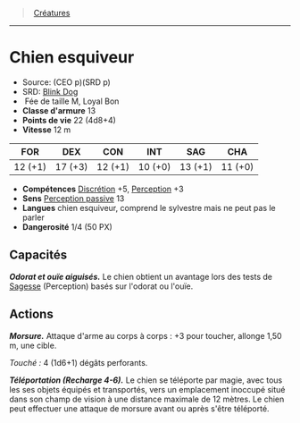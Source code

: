 ﻿---
!Monster
Family: MonsterHD
Type: Fée
Size: M
Alignment: Loyal Bon
ArmorClass: 13
HitPoints: 22 (4d8+4)
Speed: 12 m
Strength: 12 (+1)
Dexterity: 17 (+3)
Constitution: 12 (+1)
Intelligence: 10 (+0)
Wisdom: 13 (+1)
Charisma: 11 (+0)
Skills: '[Discrétion](hd_abilities_dexterity_discretion.md) +5, [Perception](hd_abilities_wisdom_perception.md) +3'
Senses: '[Perception passive](hd_abilities_dexterity_perception_passive.md) 13'
Languages: chien esquiveur, comprend le sylvestre mais ne peut pas le parler
Challenge: 1/4 (50 PX)
Id: monsters_hd.md#chien-esquiveur
ParentLink: monsters_hd.md#créatures
Name: Chien esquiveur
ParentName: Créatures
NameLevel: 1
AltName: '[Blink Dog](srd_monsters_blink_dog.md)'
Source: (CEO p)(SRD p)
Attributes: {}
---
> [Créatures](hd_monsters.md)

---

# Chien esquiveur

- Source: (CEO p)(SRD p)
- SRD: [Blink Dog](srd_monsters_blink_dog.md)
-  Fée de taille M, Loyal Bon
- **Classe d'armure** 13
- **Points de vie** 22 (4d8+4)
- **Vitesse** 12 m

|FOR|DEX|CON|INT|SAG|CHA|
|---|---|---|---|---|---|
|12 (+1)|17 (+3)|12 (+1)|10 (+0)|13 (+1)|11 (+0)|

- **Compétences** [Discrétion](hd_abilities_dexterity_discretion.md) +5, [Perception](hd_abilities_wisdom_perception.md) +3
- **Sens** [Perception passive](hd_abilities_dexterity_perception_passive.md) 13
- **Langues** chien esquiveur, comprend le sylvestre mais ne peut pas le parler
- **Dangerosité** 1/4 (50 PX)

## Capacités

**_Odorat et ouïe aiguisés._** Le chien obtient un avantage lors des tests de [Sagesse](hd_abilities_wisdom.md) (Perception) basés sur l'odorat ou l'ouïe.

## Actions

**_Morsure._** Attaque d'arme au corps à corps : +3 pour toucher, allonge 1,50 m, une cible.

_Touché :_ 4 (1d6+1) dégâts perforants.

**_Téléportation (Recharge 4-6)._** Le chien se téléporte par magie, avec tous les ses objets équipés et transportés, vers un emplacement inoccupé situé dans son champ de vision à une distance maximale de 12 mètres. Le chien peut effectuer une attaque de morsure avant ou après s'être téléporté.

